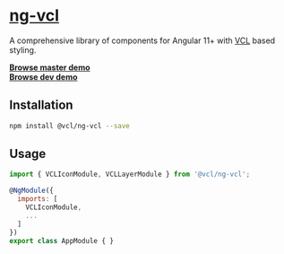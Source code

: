 # [ng-vcl](https://ng-vcl.github.io/ng-vcl/)

A comprehensive library of components for Angular 11+ with [VCL](http://vcl.github.io/) based styling.

**[Browse master demo](https://ng-vcl.github.io/ng-vcl/master)**<br>
**[Browse dev demo](https://ng-vcl.github.io/ng-vcl/dev)**

## Installation

```sh
npm install @vcl/ng-vcl --save
```

## Usage

```js
import { VCLIconModule, VCLLayerModule } from '@vcl/ng-vcl';

@NgModule({
  imports: [
    VCLIconModule,
    ...
  ]
})
export class AppModule { }
```
